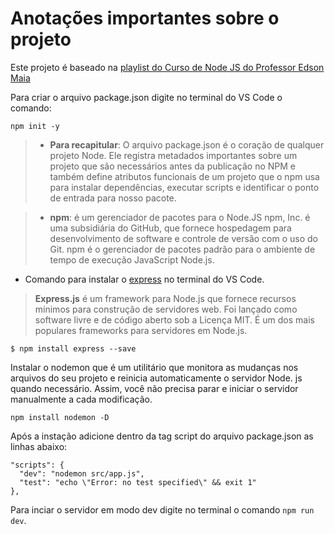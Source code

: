 # Anotações importantes sobre o projeto

Este projeto é baseado na [playlist do Curso de Node JS do Professor Edson Maia](
https://youtube.com/playlist?list=PLnex8IkmReXwCyR-cGkyy8tCVAW7fGZow&si=JnwFTgTWPMpktDGM)

Para criar o arquivo package.json digite no terminal do VS Code o comando: 

`npm init -y`

>* **Para recapitular**:
>O arquivo package.json é o coração de qualquer projeto Node. Ele registra metadados importantes sobre um projeto que são necessários antes da publicação no NPM e também define atributos funcionais de um projeto que o npm usa para instalar dependências, executar scripts e identificar o ponto de entrada para nosso pacote.

>* **npm**: é um gerenciador de pacotes para o Node.JS npm, Inc. é uma subsidiária do GitHub, que fornece hospedagem para desenvolvimento de software e controle de versão com o uso do Git. npm é o gerenciador de pacotes padrão para o ambiente de tempo de execução JavaScript Node.js.

* Comando para instalar o [express](https://expressjs.com/pt-br/) no terminal do VS Code.

>**Express.js** é um framework para Node.js que fornece recursos mínimos para construção de servidores web. Foi lançado como software livre e de código aberto sob a Licença MIT. É um dos mais populares frameworks para servidores em Node.js.

`$ npm install express --save`

Instalar o  nodemon que é um utilitário que monitora as mudanças nos arquivos do seu projeto e reinicia automaticamente o servidor Node. js quando necessário. Assim, você não precisa parar e iniciar o servidor manualmente a cada modificação.

`npm install nodemon -D`

Após a instação adicione dentro da tag script do arquivo package.json as linhas abaixo:
  ```
  "scripts": {
    "dev": "nodemon src/app.js",
    "test": "echo \"Error: no test specified\" && exit 1"
  },
  ```

Para inciar o servidor em modo dev digite no terminal o comando `npm run dev`.
